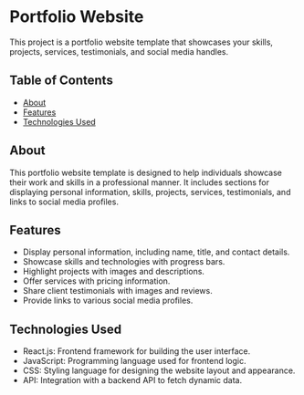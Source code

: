 # Portfolio Website

This project is a portfolio website template that showcases your skills, projects, services, testimonials, and social media handles.

## Table of Contents

- [About](#about)
- [Features](#features)
- [Technologies Used](#technologies-used)
## About

This portfolio website template is designed to help individuals showcase their work and skills in a professional manner. It includes sections for displaying personal information, skills, projects, services, testimonials, and links to social media profiles.

## Features

- Display personal information, including name, title, and contact details.
- Showcase skills and technologies with progress bars.
- Highlight projects with images and descriptions.
- Offer services with pricing information.
- Share client testimonials with images and reviews.
- Provide links to various social media profiles.

## Technologies Used

- React.js: Frontend framework for building the user interface.
- JavaScript: Programming language used for frontend logic.
- CSS: Styling language for designing the website layout and appearance.
- API: Integration with a backend API to fetch dynamic data.



